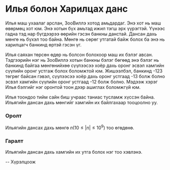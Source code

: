 Илья болон Харилцах данс
========================
Илья маш ухаалаг арслан, ЗооВиллэ хотод амьдардаг. Энэ хот нь маш өвөрмөц хот
юм. Энэ хотын бүх амьтад ижил тэгш эрх үүрэгтэй. Үүнээс гадна тэд нар бүгдээрээ
өөрийн гэсэн банкны данстай. Дансан дахь мөнгө нь бүхэл тоо байна. Мөнгө нь
сөрөг утгатай байж болох ба энэ нь харилцагч банкинд өртэй гэсэн үг.

Илья саяхан төрсөн өдөр нь болсон болохоор маш их бэлэг авсан. Тэдгээрийн нэг нь
ЗооВиллэ хотын банкны бэлэг бөгөөд энэ бэлэг нь банкинд байгаа мөнгөнийхөө
сүүлээсээ хоёр дахь оронг эсвэл хамгийн сүүлийн оронг устгаж болох боломжтой юм.
Жишээлбэл, банкинд -123 төгрөг байсан гэвэл, сүүлээсээ хоёр дахь оронг устгаад
-13 болж болно эсвэл хамгийн сүүлийн оронг устгаад -12 болж болно. Мэдээж хэрэг
Илья бэлгийг нэг оронтой тоон дээр ашиглах боломжгүй юм.

Илья тоондоо тийм сайн биш учраас таниас тусламж хүссэн байна. Ильягийн дансан дахь мөнгийг хамгийн их байлгахаар тооцоолно уу.


### Оролт
Ильягийн дансах дахь мөнгө $n (10 ≤ |n| ≤ 10^9)$ тоо өгөдөнө.


### Гаралт
Ильягийн дансан дахь хамгийн их утга болох нэг тоо хэвлэнэ.

-- Хүрэлцоож
